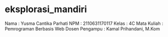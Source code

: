 # eksplorasi_mandiri
Nama : Yusma Cantika Parhati
NPM : 2110631170117
Kelas : 4C
Mata Kuliah : Pemrograman Berbasis Web
Dosen Pengampu : Kamal Prihandani, M.Kom
